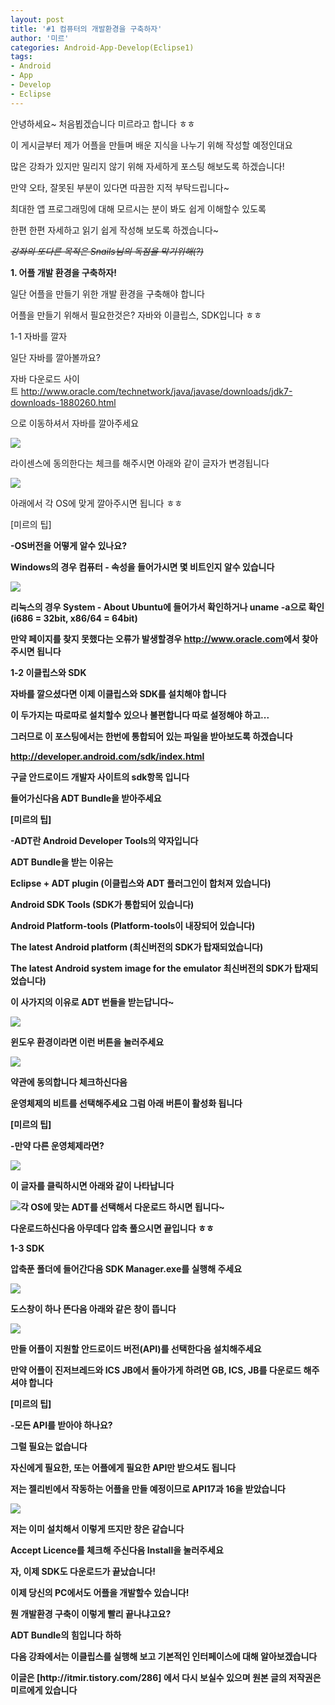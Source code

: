 ```yaml
---
layout: post
title: '#1 컴퓨터의 개발환경을 구축하자'
author: '미르'
categories: Android-App-Develop(Eclipse1)
tags:
- Android
- App
- Develop
- Eclipse
---
```



<script> location.href='https://cafe.naver.com/develoid/285862' ; </script>

<p>안녕하세요~ 처음뵙겠습니다 미르라고 합니다 ㅎㅎ</p><p>이 게시글부터 제가 어플을 만들며 배운 지식을 나누기 위해 작성할 예정인대요</p><p>많은 강좌가 있지만 밀리지 않기 위해 자세하게 포스팅 해보도록 하겠습니다!</p><p>만약 오타, 잘못된 부분이 있다면 따끔한 지적 부탁드립니다~</p><p>최대한 앱 프로그래밍에 대해 모르시는 분이 봐도 쉽게 이해할수 있도록</p><p>한편 한편 자세하고 읽기 쉽게 작성해 보도록 하겠습니다~</p><p><i><strike>강좌의 또다른 목적은&nbsp;</strike><strike>Snails님의 독점을 막기위해(?)</strike></i></p><p><b>1. 어플 개발 환경을 구축하자!</b></p><p>일단 어플을 만들기 위한 개발 환경을 구축해야 합니다</p><p>어플을 만들기 위해서 필요한것은? 자바와 이클립스, SDK입니다 ㅎㅎ</p><p>1-1 자바를 깔자</p><p>일단 자바를 깔아볼까요?</p><p>자바 다운로드 사이트&nbsp;<a href="http://www.oracle.com/technetwork/java/javase/downloads/jdk7-downloads-1880260.html">http://www.oracle.com/technetwork/java/javase/downloads/jdk7-downloads-1880260.html</a></p><p>으로 이동하셔서 자바를 깔아주세요</p><p><img src="https://dthumb-phinf.pstatic.net/?src=%22http%3A%2F%2Fcfile3.uf.tistory.com%2Fimage%2F275B574D51F7C15807941A%22&amp;type=cafe_wa740"></p><p>라이센스에 동의한다는 체크를 해주시면 아래와 같이 글자가 변경됩니다</p><p><img src="https://dthumb-phinf.pstatic.net/?src=%22http%3A%2F%2Fcfile6.uf.tistory.com%2Fimage%2F2720954F51F7C1650CCB65%22&amp;type=cafe_wa740"></p><p>아래에서 각 OS에 맞게 깔아주시면 됩니다 ㅎㅎ</p><p>[미르의 팁]<b></p><p>-OS버전을 어떻게 알수 있나요?</p><p>Windows의 경우 컴퓨터 - 속성을 들어가시면 몇 비트인지 알수 있습니다</p><p><img src="https://dthumb-phinf.pstatic.net/?src=%22http%3A%2F%2Fcfile28.uf.tistory.com%2Fimage%2F247BF94751F7C1470CB8A7%22&amp;type=cafe_wa740"></p><p>리눅스의 경우&nbsp;System - About Ubuntu에 들어가서 확인하거나&nbsp;uname -a으로 확인 (i686 = 32bit, x86/64 = 64bit)</p><p>만약 페이지를 찾지 못했다는 오류가 발생할경우&nbsp;<a href="http://www.oracle.com/">http://www.oracle.com</a>에서 찾아주시면 됩니다</p><p>1-2 이클립스와 SDK</p><p>자바를 깔으셨다면 이제 이클립스와 SDK를 설치해야 합니다</p><p>이 두가지는 따로따로 설치할수 있으나 불편합니다 따로 설정해야 하고...</p><p>그러므로 이 포스팅에서는 한번에 통합되어 있는 파일을 받아보도록 하겠습니다</p><p><a href="http://developer.android.com/sdk/index.html">http://developer.android.com/sdk/index.html</a></p><p>구글 안드로이드 개발자 사이트의 sdk항목 입니다</p><p>들어가신다음 ADT Bundle을 받아주세요</p><p>[미르의 팁]</p><p>-ADT란&nbsp;Android Developer Tools의 약자입니다</p><p>ADT Bundle을 받는 이유는</p><p>Eclipse + ADT plugin (이클립스와 ADT 플러그인이 합처져 있습니다)</p><p>Android SDK Tools (SDK가 통합되어 있습니다)</p><p>Android Platform-tools (Platform-tools이 내장되어 있습니다)</p><p>The latest Android platform (최신버전의 SDK가 탑재되었습니다)</p><p>The latest Android system image for the emulator&nbsp;최신버전의 SDK가 탑재되었습니다)</p><p>이 사가지의 이유로 ADT 번들을 받는답니다~</p><p><img src="https://dthumb-phinf.pstatic.net/?src=%22http%3A%2F%2Fcfile29.uf.tistory.com%2Fimage%2F271D784951F7C29C2DD1A0%22&amp;type=cafe_wa740"></p><p>윈도우 환경이라면 이런 버튼을 눌러주세요</p><p><img src="https://dthumb-phinf.pstatic.net/?src=%22http%3A%2F%2Fcfile27.uf.tistory.com%2Fimage%2F26592D4F51F7C332090292%22&amp;type=cafe_wa740"></p><p>약관에 동의합니다 체크하신다음<b></p><p>운영체제의 비트를 선택해주세요 그럼 아래 버튼이 활성화 됩니다</p><p>[미르의 팁]</p><p>-만약 다른 운영체제라면?</p><p><img src="https://dthumb-phinf.pstatic.net/?src=%22http%3A%2F%2Fcfile28.uf.tistory.com%2Fimage%2F21045C4951F7C29C12D60C%22&amp;type=cafe_wa740"></p><p>이 글자를 클릭하시면 아래와 같이 나타납니다</p><p><img src="https://dthumb-phinf.pstatic.net/?src=%22http%3A%2F%2Fcfile5.uf.tistory.com%2Fimage%2F275F824951F7C29C3B5945%22&amp;type=cafe_wa740">각 OS에 맞는 ADT를 선택해서 다운로드 하시면 됩니다~<b></p><p>다운로드하신다음 아무데다 압축 풀으시면 끝입니다 ㅎㅎ</p><p>1-3 SDK</p><p>압축푼 폴더에 들어간다음 SDK Manager.exe를 실행해 주세요</p><p><img src="https://dthumb-phinf.pstatic.net/?src=%22http%3A%2F%2Fcfile25.uf.tistory.com%2Fimage%2F2705D94351F7C4492D5F99%22&amp;type=cafe_wa740"></p><p>도스창이 하나 뜬다음 아래와 같은 창이 뜹니다</p><p><img src="https://dthumb-phinf.pstatic.net/?src=%22http%3A%2F%2Fcfile27.uf.tistory.com%2Fimage%2F271BFA4351F7C4492A52AA%22&amp;type=cafe_wa740"></p><p>만들 어플이 지원할 안드로이드 버전(API)를 선택한다음 설치해주세요</p><p>만약 어플이 진저브레드와 ICS JB에서 돌아가게 하려면 GB, ICS, JB를 다운로드 해주셔야 합니다</p><p>[미르의 팁]</p><p>-모든 API를 받아야 하나요?</p><p>그럴 필요는 없습니다</p><p>자신에게 필요한, 또는 어플에게 필요한 API만 받으셔도 됩니다</p><p>저는 젤리빈에서 작동하는 어플을 만들 예정이므로 API17과 16을 받았습니다</p><p><img src="https://dthumb-phinf.pstatic.net/?src=%22http%3A%2F%2Fcfile5.uf.tistory.com%2Fimage%2F244ED54351F7C44A36691D%22&amp;type=cafe_wa740"></p><p>저는 이미 설치해서 이렇게 뜨지만 창은 같습니다<b></p><p>Accept Licence를 체크해 주신다음 Install을 눌러주세요</p><p>자, 이제 SDK도 다운로드가 끝났습니다!</p><p>이제 당신의 PC에서도 어플을 개발할수 있습니다!</p><p>뭔 개발환경 구축이 이렇게 빨리 끝나냐고요?</p><p>ADT Bundle의 힘입니다 하하</p><p>다음 강좌에서는 이클립스를 실행해 보고 기본적인 인터페이스에 대해 알아보겠습니다</p><p></p><p>이글은 [http://itmir.tistory.com/286] 에서 다시 보실수 있으며 원본 글의 저작권은 미르에게 있습니다</p>

